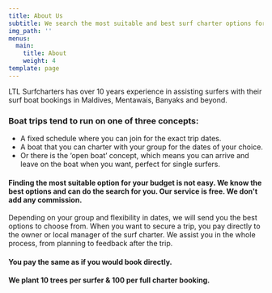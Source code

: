 ```yaml
---
title: About Us
subtitle: We search the most suitable and best surf charter options for you.
img_path: ''
menus:
  main:
    title: About
    weight: 4
template: page
---
```

LTL Surfcharters has over 10 years experience in assisting surfers with their surf boat bookings in Maldives, Mentawais, Banyaks and beyond.

### Boat trips tend to run on one of three concepts:

* A fixed schedule where you can join for the exact trip dates. 
* A boat that you can charter with your group for the dates of your choice. 
* Or there is the ‘open boat’ concept, which means you can arrive and leave on the boat when you want, perfect for single surfers.

#### Finding the most suitable option for your budget is not easy. We know the best options and can do the search for you. Our service is free. We don't add any commission.

Depending on your group and flexibility in dates, we will send you the best options to choose from. When you want to secure a trip, you pay directly to the owner or local manager of the surf charter. We assist you in the whole process, from planning to feedback after the trip.

#### You pay the same as if you would book directly.

#### We plant 10 trees per surfer & 100 per full charter booking.